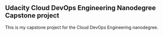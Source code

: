 ## Udacity Cloud DevOps Engineering Nanodegree Capstone project

This is my capstone project for the Cloud DevOps Engineering nanodegree. 



